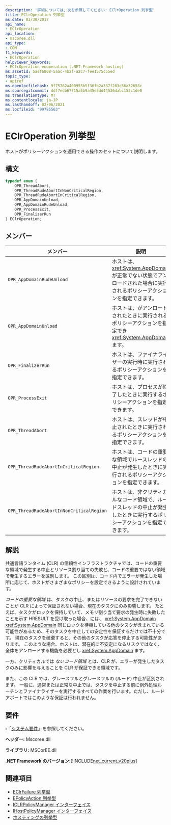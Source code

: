 ```yaml
---
description: '詳細については、次を参照してください: EClrOperation 列挙型'
title: EClrOperation 列挙型
ms.date: 03/30/2017
api_name:
- EClrOperation
api_location:
- mscoree.dll
api_type:
- COM
f1_keywords:
- EClrOperation
helpviewer_keywords:
- EClrOperation enumeration [.NET Framework hosting]
ms.assetid: 5aef6808-5aac-4b2f-a2c7-fee1575c55ed
topic_type:
- apiref
ms.openlocfilehash: 9f75762a400955b5f36fb2a337f283e36a32658c
ms.sourcegitcommit: ddf7edb67715a5b9a45e3dd44536dabc153c1de0
ms.translationtype: MT
ms.contentlocale: ja-JP
ms.lasthandoff: 02/06/2021
ms.locfileid: "99785563"
---
```

# <a name="eclroperation-enumeration"></a>EClrOperation 列挙型

ホストがポリシーアクションを適用できる操作のセットについて説明します。  
  
## <a name="syntax"></a>構文  
  
```cpp  
typedef enum {  
    OPR_ThreadAbort,  
    OPR_ThreadRudeAbortInNonCriticalRegion,  
    OPR_ThreadRudeAbortInCriticalRegion,  
    OPR_AppDomainUnload,  
    OPR_AppDomainRudeUnload,  
    OPR_ProcessExit,  
    OPR_FinalizerRun  
} EClrOperation;  
```  
  
## <a name="members"></a>メンバー  
  
|メンバー|説明|  
|------------|-----------------|  
|`OPR_AppDomainRudeUnload`|ホストは、 <xref:System.AppDomain> が正常でない状態でアンロードされた場合に実行されるポリシーアクションを指定できます。|  
|`OPR_AppDomainUnload`|ホストは、がアンロードされたときに実行されるポリシーアクションを指定でき <xref:System.AppDomain> ます。|  
|`OPR_FinalizerRun`|ホストは、ファイナライザーの実行時に実行されるポリシーアクションを指定できます。|  
|`OPR_ProcessExit`|ホストは、プロセスが終了したときに実行するポリシーアクションを指定できます。|  
|`OPR_ThreadAbort`|ホストは、スレッドが中止されたときに実行されるポリシーアクションを指定できます。|  
|`OPR_ThreadRudeAbortInCriticalRegion`|ホストは、コードの重要な領域でルースレッドの中止が発生したときに実行されるポリシーアクションを指定できます。|  
|`OPR_ThreadRudeAbortInNonCriticalRegion`|ホストは、非クリティカルなコード領域で、ルードスレッドの中止が発生したときに実行するポリシーアクションを指定できます。|  
  
## <a name="remarks"></a>解説  

 共通言語ランタイム (CLR) の信頼性インフラストラクチャでは、コードの重要な領域で発生する中止とリソース割り当ての失敗と、コードの重要ではない領域で発生するエラーを区別します。 この区別は、コード内でエラーが発生した場所に応じて、ホストがさまざまなポリシーを設定できるように設計されています。  
  
 *コードの重要な領域* は、タスクの中止、またはリソースの要求を完了できないことが CLR によって保証されない場合、現在のタスクにのみ影響します。 たとえば、タスクがロックを保持していて、メモリ割り当て要求の発生時に失敗したことを示す HRESULT を受け取った場合、には、 <xref:System.AppDomain> <xref:System.AppDomain> 同じロックを待機している他のタスクが含まれている可能性があるため、そのタスクを中止しての安定性を保証するだけでは不十分です。 現在のタスクを破棄すると、その他のタスクが応答を停止する可能性があります。 このような場合、ホストは、潜在的に不安定になるリスクではなく、全体をアンロードする機能を必要とし <xref:System.AppDomain> ます。  
  
 一方、クリティカルでは *ないコード領域* とは、CLR が、エラーが発生したタスクのみに影響を与えることを CLR が保証できる領域です。  
  
 また、この CLR では、グレースフルとグレースフルの (ルード) 中止が区別されます。 一般に、通常または正常な中止では、タスクを中止する前に例外処理ルーチンとファイナライザーを実行するすべての作業を行います。ただし、ルードアボートではこのような保証は行われません。  
  
## <a name="requirements"></a>要件  

 **:**「[システム要件](../../get-started/system-requirements.md)」を参照してください。  
  
 **ヘッダー:** Mscoree.dll  
  
 **ライブラリ:** MSCorEE.dll  
  
 **.NET Framework のバージョン:**[!INCLUDE[net_current_v20plus](../../../../includes/net-current-v20plus-md.md)]  
  
## <a name="see-also"></a>関連項目

- [EClrFailure 列挙型](eclrfailure-enumeration.md)
- [EPolicyAction 列挙型](epolicyaction-enumeration.md)
- [ICLRPolicyManager インターフェイス](iclrpolicymanager-interface.md)
- [IHostPolicyManager インターフェイス](ihostpolicymanager-interface.md)
- [ホスティングの列挙型](hosting-enumerations.md)

